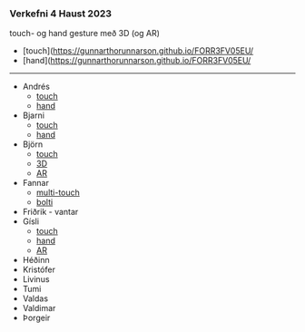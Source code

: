 ### Verkefni 4 Haust 2023
touch-  og hand gesture með 3D (og AR)
- [touch](https://gunnarthorunnarson.github.io/FORR3FV05EU/
- [hand](https://gunnarthorunnarson.github.io/FORR3FV05EU/

---

- Andrés
  - [touch](https://gunnarthorunnarson.github.io/FORR3FV05EU/h23/v4/Andres/Touch/index.html) 
  - [hand](https://gunnarthorunnarson.github.io/FORR3FV05EU/h23/v4/Andres/Hand/index.html) 
- Bjarni
  - [touch](https://bjarni123.github.io/Vidmotsforritun_verkefni4/fyrriPartur/)
  - [hand](https://bjarni123.github.io/Vidmotsforritun_verkefni4/)
- Björn
  - [touch](https://bjornthor21.github.io/verk4-vidmot/touch.html)
  - [3D](https://bjornthor21.github.io/verk4-vidmot/3dObject.html)
  - [AR](https://bjornthor21.github.io/verk4-vidmot/ar.html)
- Fannar
  - [multi-touch](https://fannarfent.github.io/Vi-mot/multi.html)
  - [bolti](https://fannarfent.github.io/Vi-mot/)
- Friðrik - vantar
- Gísli
  - [touch](https://gunnarthorunnarson.github.io/FORR3FV05EU/h23/v4/Gisli/RotateSVG/index.html)
  - [hand](https://gunnarthorunnarson.github.io/FORR3FV05EU/h23/v4/Gisli/HandGestureCube/index.html)
  - [AR](https://gunnarthorunnarson.github.io/FORR3FV05EU/h23/v4/Gisli/AR/index.html)
- Héðinn
- Kristófer
- Livinus
- Tumi
- Valdas
- Valdimar
- Þorgeir
